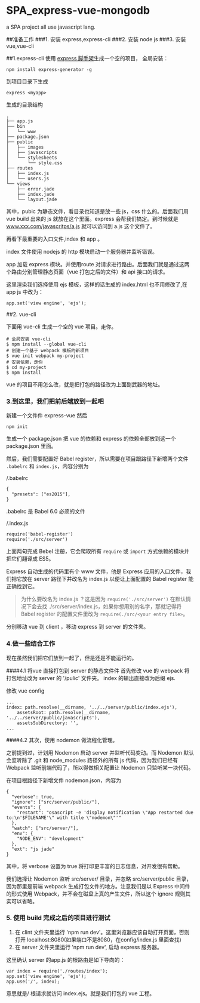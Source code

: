 # SPA_express-vue-mongodb
a SPA project all use javascript lang.



##准备工作
###1. 安装 express,express-cli
###2. 安装 node js
###3. 安装 vue,vue-cli


##1.express-cli
使用 [express 脚手架](http://expressjs.com/en/starter/generator.html)生成一个空的项目，
全局安装：
```
npm install express-generator -g
```
到项目目录下生成
```
express <myapp>
```
生成的目录结构
```
.
├── app.js
├── bin
│   └── www
├── package.json
├── public
│   ├── images
│   ├── javascripts
│   └── stylesheets
│       └── style.css
├── routes
│   ├── index.js
│   └── users.js
└── views
    ├── error.jade
    ├── index.jade
    └── layout.jade
```
其中，pubic 为静态文件，看目录也知道是放一些 js，css 什么的。后面我们用 vue build 出来的 js 就放在这个里面。express 会帮我们搞定。到时候就是 www.xxx.com/javascritps/a.js 就可以访问到 a.js 这个文件了。

再看下最重要的入口文件,index 和 app 。

index 文件使用 nodejs 的 http 模块启动一个服务器并监听错误。

app 加载 express 模块。并使用route 对请求进行路由。后面我们就是通过这两个路由分别管理静态页面（vue 打包之后的文件）和 api 接口的请求。

这里渲染我们选择使用 ejs 模板，这样的话生成的  index.html 也不用修改了,在 app js 中改为：

```
app.set('view engine', 'ejs');
```




##2. vue-cli

下面用 vue-cli 生成一个空的 vue 项目。走你。

```
# 全局安装 vue-cli
$ npm install --global vue-cli
# 创建一个基于 webpack 模板的新项目
$ vue init webpack my-project
# 安装依赖，走你
$ cd my-project
$ npm install
```

vue 的项目不用怎么改，就是把打包的路径改为上面副武器的地址。

### 3.到这里，我们把前后端放到一起吧

新建一个文件件 express-vue
然后

```
npm init
```
生成一个 package.json
把 vue 的依赖和 express 的依赖全部放到这一个 package.json 里面。

然后，我们需要配置好 Babel register，所以需要在项目跟路径下新增两个文件 `.babelrc` 和 `index.js`，内容分别为

/.babelrc

```
{
  "presets": ["es2015"],
}

```

.babelrc 是 Babel 6.0 必须的文件

/.index.js

```
require('babel-register')
require('./src/server')
```

上面两句完成 Bebel 注册，它会爬取所有 `require` 或 `import` 方式依赖的模块并把它们翻译成 ES5。

Express 自动生成的代码里有个 www 文件，他是 Express 应用的入口文件，我们把它放在 server 路径下并改名为 index.js 以便让上面配置的 Babel register 能正确找到它。

> 为什么要改名为 index.js ？这是因为 `require('./src/server')` 在默认情况下会去找 ./src/server/index.js，如果你想用别的名字，那就记得将 Babel register 的配置文件里改为 `require(./src/<your entry file>`。

分别移动 vue 到 client ，移动  express 到 server 的文件夹。



### 4.做一些结合工作

现在虽然我们把它们放到一起了，但是还是不能运行的。

####4.1 将vue 直接打包到 server 的静态文件件
首先修改 vue 的 webpack 将打包地址改为 server 的 '/pulic' 文件夹。
index 的输出直接改为后缀 ejs.

修改 vue config

```
...
index: path.resolve(__dirname, '../../server/public/index.ejs'),
    assetsRoot: path.resolve(__dirname, '../../server/public/javascripts'),
    assetsSubDirectory: '',
...
```

####4.2 其次，使用 nodemon 做流程化管理。

之前提到过，计划用 Nodemon 启动 server 并监听代码变动。而 Nodemon 默认会监听除了 .git 和 node_modules 路径外的所有 js 代码，因为我们已经有 Webpack 监听前端代码了，所以得做相关配置让 Nodemon 只监听某一块代码。

在项目根路径下新增文件 nodemon.json，内容为

```
{
  "verbose": true,
  "ignore": ["src/server/public/"],
  "events": {
    "restart": "osascript -e 'display notification \"App restarted due to:\n'$FILENAME'\" with title \"nodemon\"'"
  },
  "watch": ["src/server/"],
  "env": {
    "NODE_ENV": "development"
  },
  "ext": "js jade"
}

```

其中，将 verbose 设置为 true 将打印更丰富的日志信息，对开发很有帮助。

我们选择让 Nodemon 监听 src/server/ 目录，并忽略 src/server/public 目录，因为那里是前端 webpack 生成打包文件的地方。注意我们是以 Express 中间件的形式使用 Webpack，并不会在磁盘上真的产生文件，所以这个 ignore 规则其实可以省略。




### 5. 使用 build 完成之后的项目进行测试

1. 在 clint 文件夹里运行 'npm run dev'。这里浏览器应该自动打开页面，否则打开 localhost:8080(如果端口不是8080，在config/index.js 里面查找)
2. 在 server 文件夹里运行 'npm run dev', 启动 express 服务器。

这里确认 server 的app.js 的根路由是如下导向的：

```
var index = require('./routes/index');
app.set('view engine', 'ejs');
app.use('/', index);
```

意思就是/ 根请求就访问 index.ejs。就是我们打包的 vue 工程。

